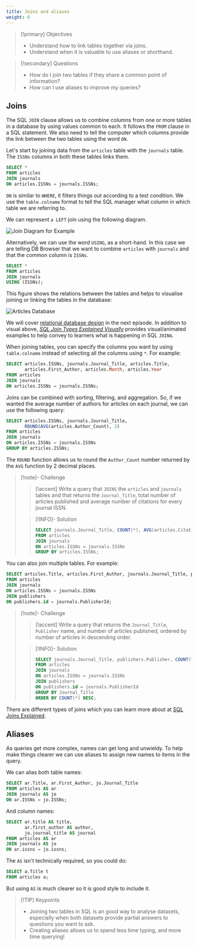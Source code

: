 ```yaml
---
title: Joins and aliases
weight: 6
---
```



> [!primary] Objectives
> - Understand how to link tables together via joins.
> - Understand when it is valuable to use aliases or shorthand.

> [!secondary] Questions
> - How do I join two tables if they share a common point of information?
> - How can I use aliases to improve my queries?



## Joins

The SQL `JOIN` clause allows us to combine columns from one or more tables in a database by using values common to each. It follows the `FROM` clause in a SQL statement. We also need to tell the computer which columns provide the link between the two
tables using the word `ON`.

Let's start by joining data from the `articles` table with the `journals` table. The `ISSNs` columns in both these tables links them.

```sql
SELECT *
FROM articles
JOIN journals
ON articles.ISSNs = journals.ISSNs;
```

`ON` is similar to `WHERE`, it filters things out according to a test condition.  We use the `table.colname` format to tell the SQL manager what column in which table we are referring to.

We can represent `a LEFT` join using the following diagram.

![Join Diagram for Example](../fig/left-join-articles-journals_40.png)

Alternatively, we can use the word `USING`, as a short-hand.  In this case we are telling DB Browser that we want to combine `articles` with `journals` and that the common column is `ISSNs`.

```sql
SELECT *
FROM articles
JOIN journals
USING (ISSNs);
```

This figure shows the relations between the tables and helps to visualise joining or linking the tables in the database:

![Articles Database](../fig/articles-erd-v02.png)

We will cover [relational database design](08-database-design.md) in the next episode. In addition to visual above, *[SQL Join Types Explained Visually](https://dataschool.com/how-to-teach-people-sql/sql-join-types-explained-visually/)* provides visual/animated examples to help convey to learners what is happening in SQL `JOIN`s.

When joining tables, you can specify the columns you want by using `table.colname` instead of selecting all the columns using `*`. For example:

```sql
SELECT articles.ISSNs, journals.Journal_Title, articles.Title,
       articles.First_Author, articles.Month, articles.Year
FROM articles
JOIN journals
ON articles.ISSNs = journals.ISSNs;
```

Joins can be combined with sorting, filtering, and aggregation.  So, if we wanted the average number of authors for articles on each journal, we can use the following query:

```sql
SELECT articles.ISSNs, journals.Journal_Title,
       ROUND(AVG(articles.Author_Count), 2)
FROM articles
JOIN journals
ON articles.ISSNs = journals.ISSNs
GROUP BY articles.ISSNs;
```

The `ROUND` function allows us to round the `Author_Count` number returned by the `AVG` function by 2 decimal places.


> [!note]- Challenge
> > [!accent] 
> > Write a query that `JOINS` the `articles` and `journals` tables and that returns the `Journal_Title`, total number of articles published and average number of citations for every journal ISSN.
>
> > [!INFO]- Solution
> > ```sql
> > SELECT journals.Journal_Title, COUNT(*), AVG(articles.Citation_Count)
> > FROM articles
> > JOIN journals
> > ON articles.ISSNs = journals.ISSNs
> > GROUP BY articles.ISSNs;
> > ```


You can also join multiple tables. For example:

```sql
SELECT articles.Title, articles.First_Author, journals.Journal_Title, publishers.Publisher
FROM articles
JOIN journals
ON articles.ISSNs = journals.ISSNs
JOIN publishers
ON publishers.id = journals.PublisherId;
```


> [!note]- Challenge
> > [!accent] 
> > Write a query that returns the `Journal_Title`, `Publisher` name, and number of articles published, ordered by number of articles in descending order.
>
> > [!INFO]- Solution
> > ```sql
> > SELECT journals.Journal_Title, publishers.Publisher, COUNT(*)
> > FROM articles
> > JOIN journals
> > ON articles.ISSNs = journals.ISSNs
> > JOIN publishers
> > ON publishers.id = journals.PublisherId
> > GROUP BY Journal_Title
> > ORDER BY COUNT(*) DESC;
> > ```



There are different types of joins which you can learn more about at [SQL Joins Explained](https://www.geeksforgeeks.org/sql-join-set-1-inner-left-right-and-full-joins/).


## Aliases

As queries get more complex, names can get long and unwieldy. To help make things clearer we can use aliases to assign new names to items in the query.

We can alias both table names:

```sql
SELECT ar.Title, ar.First_Author, jo.Journal_Title
FROM articles AS ar
JOIN journals AS jo
ON ar.ISSNs = jo.ISSNs;
```

And column names:

```sql
SELECT ar.title AS title,
       ar.first_author AS author,
       jo.journal_title AS journal
FROM articles AS ar
JOIN journals AS jo
ON ar.issns = jo.issns;
```

The `AS` isn't technically required, so you could do:

```sql
SELECT a.Title t
FROM articles a;
```

But using `AS` is much clearer so it is good style to include it.



> [!TIP] Keypoints
> - Joining two tables in SQL is an good way to analyse datasets, especially when both datasets provide partial answers to questions you want to ask.
> - Creating aliases allows us to spend less time typing, and more time querying!



